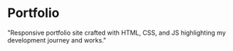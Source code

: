 # Portfolio
"Responsive portfolio site crafted with HTML, CSS, and JS highlighting my development journey and works."
